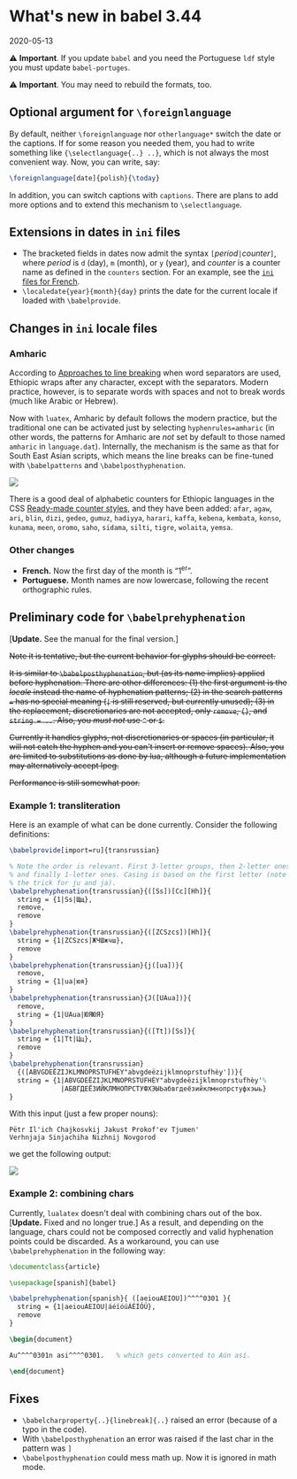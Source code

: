 # What's new in babel 3.44

2020-05-13

⚠ **Important**. If you update `babel` and you need the Portuguese `ldf` style you must update `babel-portuges`.

⚠ **Important**. You may need to rebuild the formats, too.

## Optional argument for `\foreignlanguage`

By default, neither `\foreignlanguage` nor `otherlanguage*` switch the date or the captions. If for some reason you needed them, you had to write something like `{\selectlanguage{..} ..}`, which is not always the most convenient way. Now, you can write, say:
```tex
\foreignlanguage[date]{polish}{\today}
```
In addition, you can switch captions with `captions`. There are plans to add more options and to extend this mechanism to `\selectlanguage`. 

## Extensions in dates in `ini` files

* The bracketed fields in dates now admit the syntax `[`_period_`|`_counter_`]`, where _period_ is `d` (day), `m` (month), or `y` (year), and _counter_ is a counter name as defined in the `counters` section. For an example, see the [`ini` files for French](https://github.com/latex3/babel/blob/ff1774e221f517ceeb2963778f9d46703c0994d5/locale/fr/babel-fr.ini#L77).
* `\localedate{year}{month}{day}` prints the date for the current locale if loaded with `\babelprovide`.

## Changes in `ini` locale files

### Amharic

According to [Approaches to line breaking](https://www.w3.org/International/articles/typography/linebreak)
when word separators are used, Ethiopic wraps after any character, except with the separators. Modern practice, however, is to separate words with spaces and not to break words (much like Arabic or Hebrew).

Now with `luatex`, Amharic by default follows the modern practice, but
the traditional one can be activated just by selecting
`hyphenrules=amharic` (in other words, the patterns for Amharic are
_not_ set by default to those named `amharic` in `language.dat`). Internally,
the mechanism is the same as that for South East Asian scripts, which
means the line breaks can be fine-tuned with `\babelpatterns` and
`\babelposthyphenation`.

![](../media/babel-wiki-ahmaric.jpg)

There is a good deal of alphabetic counters for Ethiopic languages in the CSS [Ready-made counter styles](https://www.w3.org/TR/predefined-counter-styles/), and they have been added: `afar`, `agaw`, `ari`, `blin`, `dizi`, `gedeo`, `gumuz`, `hadiyya`, `harari`, `kaffa`, `kebena`, `kembata`, `konso`, `kunama`, `meen`, `oromo`, `saho`, `sidama`, `silti`, `tigre`, `wolaita`, `yemsa`.

### Other changes

* **French.** Now the first day of the month is “1<sup>er</sup>”.
* **Portuguese.** Month names are now lowercase, following the recent orthographic rules.

## Preliminary code for `\babelprehyphenation`

[**Update.** See the manual for the final version.]

<del>Note it is tentative, but the current behavior for glyphs should be correct.</del>

<del>It is similar to `\babelposthyphenation`, but (as its name implies) applied before hyphenation. There are other differences: (1) the first argument is the *locale* instead the name of hyphenation patterns; (2) in the search patterns `=` has no special meaning (`|` is still reserved, but currently unused); (3) in the replacement, discretionaries are not accepted, only `remove`, `{}`, and `string = ..`. Also, you *must not* use `^` or `$`.</del>

<del>Currently it handles glyphs, not discretionaries or spaces (in particular, it will not catch the hyphen and you can't insert or remove spaces). Also, you are limited to substitutions as done by lua, although a future implementation may alternatively accept lpeg.</del>

<del>Performance is still somewhat poor.</del>

### Example 1: transliteration

Here is an example of what can be done currently. Consider the following definitions:
```tex
\babelprovide[import=ru]{transrussian}

% Note the order is relevant. First 3-letter groups, then 2-letter ones
% and finally 1-letter ones. Casing is based on the first letter (note
% the trick for ju and ja).
\babelprehyphenation{transrussian}{([Ss])[Cc][Hh]}{
  string = {1|Ss|Щщ},
  remove,
  remove
}
\babelprehyphenation{transrussian}{([ZCSzcs])[Hh]}{
  string = {1|ZCSzcs|ЖЧШжчш},
  remove
}
\babelprehyphenation{transrussian}{j([ua])}{
  remove,
  string = {1|ua|юя}
}
\babelprehyphenation{transrussian}{J([UAua])}{
  remove,
  string = {1|UAua|ЮЯЮЯ}
}
\babelprehyphenation{transrussian}{([Tt])[Ss]}{
  string = {1|Tt|Цц},
  remove
}
\babelprehyphenation{transrussian}
  {([ABVGDEËZIJKLMNOPRSTUFHÈY"abvgdeëzijklmnoprstufhèy'])}{
  string = {1|ABVGDEËZIJKLMNOPRSTUFHÈY"abvgdeëzijklmnoprstufhèy'%
             |АБВГДЕЁЗИЙКЛМНОПРСТУФХЭЫЬабвгдеёзийклмнопрстуфхэыь}
}
```
With this input (just a few proper nouns):
```
Pëtr Il'ich Chajkosvkij Jakust Prokof'ev Tjumen'
Verhnjaja Sinjachiha Nizhnij Novgorod
```
we get the following output:

![](../media/trans-russian.jpg)

### Example 2: combining chars

Currently, `lualatex` doesn't deal with combining chars out of the box.
[**Update.** Fixed and no longer true.] As a result, and depending on the language, chars could not
be composed correctly and valid hyphenation points could be discarded.
As a workaround, you can use `\babelprehyphenation` in the following
way:
```tex
\documentclass{article}

\usepackage[spanish]{babel}

\babelprehyphenation{spanish}{ ([aeiouAEIOU])^^^^0301 }{
  string = {1|aeiouAEIOU|áéíóúÁÉÍÓÚ},
  remove
}

\begin{document}

Au^^^^0301n asi^^^^0301.   % which gets converted to Aún así.

\end{document}
```

## Fixes

* `\babelcharproperty{..}{linebreak]{..}` raised an error (because of a typo in the code).
* With `\babelposthyphenation` an error was raised if the last char in the pattern was `]`
* `\babelposthyphenation` could mess math up. Now it is ignored in math mode.